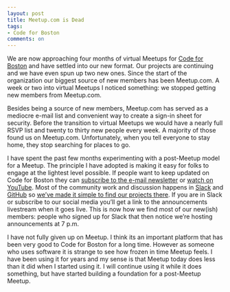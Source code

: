 ```yaml
---
layout: post
title: Meetup.com is Dead
tags:
- Code for Boston
comments: on
---
```

We are now approaching four months of virtual Meetups for [Code for Boston](https://www.codeforboston.org) and have settled into our new format. Our projects are continuing and we have even spun up two new ones. Since the start of the organization our biggest source of new members has been Meetup.com. A week or two into virtual Meetups I noticed something: we stopped getting new members from Meetup.com.

Besides being a source of new members, Meetup.com has served as a mediocre e-mail list and convenient way to create a sign-in sheet for security. Before the transition to virtual Meetups we would have a nearly full RSVP list and twenty to thirty new people every week. A majority of those found us on Meetup.com. Unfortunately, when you tell everyone to stay home, they stop searching for places to go.

I have spent the past few months experimenting with a post-Meetup model for a Meetup. The principle I have adopted is making it easy for folks to engage at the lightest level possible. If people want to keep updated on Code for Boston they can [subscribe to the e-mail newsletter](https://codeforboston.us6.list-manage.com/subscribe?u=a1147a673396b177fda395daf&id=7c62a461ac) or [watch on YouTube](https://www.youtube.com/c/codeforboston). Most of the community work and discussion happens in [Slack](https://slack.codeforboston.org/) and [GitHub](https://www.github.com/codeforboston) so [we’ve made it simple to find our projects there](https://www.codeforboston.org/projects/). If you are in Slack or subscribe to our social media you’ll get a link to the announcements livestream when it goes live. This is now how we find most of our new(ish) members: people who signed up for Slack that then notice we’re hosting announcements at 7 p.m.

I have not fully given up on Meetup. I think its an important platform that has been very good to Code for Boston for a long time. However as someone who uses software it is strange to see how frozen in time Meetup feels. I have been using it for years and my sense is that Meetup today does less than it did when I started using it. I will continue using it while it does something, but have started building a foundation for a post-Meetup Meetup.

